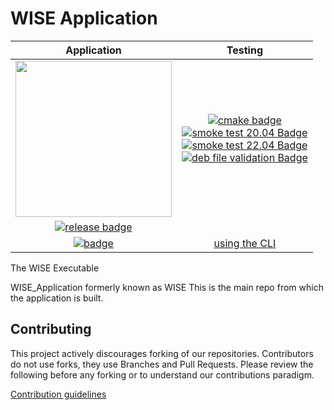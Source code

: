 # WISE Application

[//]: # "make a table with two columns"

|Application| Testing|
|:-------------:| :-------------:|
| <img src="https://wise-developers.github.io/public_wise_assets/splash/wiserepo.png" width="250px"> | [![cmake badge][Cmake Badge 2]][Cmake Link] <br> [![smoke test 20.04 Badge][SmokeTest 20.04]][Smoke 2004 Link] <br> [![smoke test 22.04 Badge][SmokeTest 22.04]][Smoke 2204 Link] <br> [![deb file validation Badge][Deb Validate Badge]][Latest Releases Link] |
| [![release badge][Release Badge]][Latest Releases Link] |  |
| [![badge][Build Badge]][Latest Build Link] | [using the CLI](WISE_CLI_HELP.md)  |



The WISE Executable

WISE_Application formerly known as WISE
This is the main repo from which the application is built.

## Contributing

This project actively discourages forking of our repositories.
Contributors do not use forks, they use Branches and Pull Requests.
Please review the following before any forking or to understand our contributions paradigm.

[Contribution guidelines][contributing]

[contributing]: https://github.com/WISE-Developers/Project_issues/blob/main/CONTRIBUTING.md

[Latest Releases Link]: https://github.com/WISE-Developers/WISE_Application/releases/latest

[Release Badge]: https://badgen.net/github/release/WISE-Developers/WISE_Application?icon=github&scale=2

[Build Badge]: https://badgen.net/github/checks/WISE-Developers/WISE_Application?scale=2&icon=github&label=Application%20Build

[Latest Build Link]: https://github.com/WISE-Developers/WISE_Application/actions

[Cmake Badge]: https://github.com/WISE-Developers/WISE_Application/actions/workflows/cmake.yml/badge.svg?branch=main

[Cmake Link]: https://github.com/WISE-Developers/WISE_Application/actions/workflows/cmake.yml

[SmokeTest 20.04]: https://img.shields.io/github/actions/workflow/status/WISE-Developers/WISE_Application/smoketest_2004.yml?label=Smoke%20Test%20Ubuntu%2020.04%20&logo=github

[Smoke 2004 Link]: https://github.com/WISE-Developers/WISE_Application/blob/main/.github/workflows/smoketest_2004.yml

[SmokeTest 22.04]: https://img.shields.io/github/actions/workflow/status/WISE-Developers/WISE_Application/smoketest_2204.yml?label=Smoke%20Test%20Ubuntu%2022.04%20&logo=github

[Smoke 2204 Link]: https://github.com/WISE-Developers/WISE_Application/blob/main/.github/workflows/smoketest_2204.yml

[Deb Validate Badge]:https://img.shields.io/github/actions/workflow/status/WISE-Developers/WISE_Application/deb_test.yml?label=.deb%20validation&logo=github&style=plastic

[Cmake Badge 2]: https://img.shields.io/github/actions/workflow/status/WISE-Developers/WISE_Application/cmake.yml?label=CMake%20Build&logo=github
